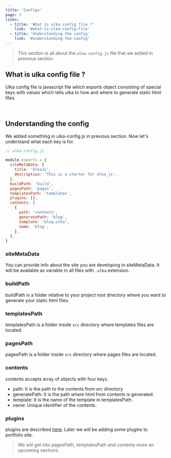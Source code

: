 ```yaml
---
title: 'Configs'
page: 2
links:
  - title: 'What is ulka config file ?'
    link: '#what-is-ulka-config-file'
  - title: 'Understanding the config'
    link: '#understanding-the-config'
---
```


> This section is all about the `ulka-config.js` file that we added in previous section.

## What is ulka config file ?

Ulka config file is javascript file which exports object consisting of special keys with values which tells ulka to how and where to generate static html files.

<br />

## Understanding the config

We added something in ulka-config.js in previous section. Now let's understand what each key is for.

```js
// ulka-config.js

module.exports = {
  siteMetaData: {
    title: 'UlkaJs',
    description: 'This is a starter for ulka js',
  },
  buildPath: 'build',
  pagesPath: 'pages',
  templatesPath: 'templates',
  plugins: [],
  contents: [
    {
      path: 'contents',
      generatePath: 'blog',
      template: 'blog.ulka',
      name: 'blog',
    },
  ],
}
```

### siteMetaData

You can provide info about the site you are developing in siteMetaData. It will be available as variable in all files with `.ulka` extension.

### buildPath

buildPath is a folder relative to your project root directory where you want to generate your static html files.

### templatesPath

templatesPath is a folder inside `src` directory where templates files are located.

### pagesPath

pagesPath is a folder inside `src` directory where pages files are located.

### contents

contents accepts array of objects with four keys.

- path: It is the path to the contents from src directory
- generatePath: It is the path where html from contents is generated.
- template: It is the name of the template in templatesPath.
- name: Unique identifier of the contents.

### plugins

plugins are described [here](/docs/plugins). Later we will be adding some plugins to portfolio site.

> We will get into pagesPath, templatesPath and contents more on upcoming sections.
